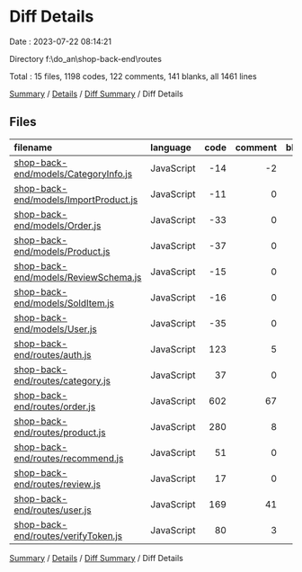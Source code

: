 # Diff Details

Date : 2023-07-22 08:14:21

Directory f:\\do_an\\shop-back-end\\routes

Total : 15 files,  1198 codes, 122 comments, 141 blanks, all 1461 lines

[Summary](results.md) / [Details](details.md) / [Diff Summary](diff.md) / Diff Details

## Files
| filename | language | code | comment | blank | total |
| :--- | :--- | ---: | ---: | ---: | ---: |
| [shop-back-end/models/CategoryInfo.js](/shop-back-end/models/CategoryInfo.js) | JavaScript | -14 | -2 | -3 | -19 |
| [shop-back-end/models/ImportProduct.js](/shop-back-end/models/ImportProduct.js) | JavaScript | -11 | 0 | -3 | -14 |
| [shop-back-end/models/Order.js](/shop-back-end/models/Order.js) | JavaScript | -33 | 0 | -4 | -37 |
| [shop-back-end/models/Product.js](/shop-back-end/models/Product.js) | JavaScript | -37 | 0 | -3 | -40 |
| [shop-back-end/models/ReviewSchema.js](/shop-back-end/models/ReviewSchema.js) | JavaScript | -15 | 0 | -2 | -17 |
| [shop-back-end/models/SoldItem.js](/shop-back-end/models/SoldItem.js) | JavaScript | -16 | 0 | -2 | -18 |
| [shop-back-end/models/User.js](/shop-back-end/models/User.js) | JavaScript | -35 | 0 | -3 | -38 |
| [shop-back-end/routes/auth.js](/shop-back-end/routes/auth.js) | JavaScript | 123 | 5 | 21 | 149 |
| [shop-back-end/routes/category.js](/shop-back-end/routes/category.js) | JavaScript | 37 | 0 | 7 | 44 |
| [shop-back-end/routes/order.js](/shop-back-end/routes/order.js) | JavaScript | 602 | 67 | 61 | 730 |
| [shop-back-end/routes/product.js](/shop-back-end/routes/product.js) | JavaScript | 280 | 8 | 32 | 320 |
| [shop-back-end/routes/recommend.js](/shop-back-end/routes/recommend.js) | JavaScript | 51 | 0 | 9 | 60 |
| [shop-back-end/routes/review.js](/shop-back-end/routes/review.js) | JavaScript | 17 | 0 | 4 | 21 |
| [shop-back-end/routes/user.js](/shop-back-end/routes/user.js) | JavaScript | 169 | 41 | 20 | 230 |
| [shop-back-end/routes/verifyToken.js](/shop-back-end/routes/verifyToken.js) | JavaScript | 80 | 3 | 7 | 90 |

[Summary](results.md) / [Details](details.md) / [Diff Summary](diff.md) / Diff Details